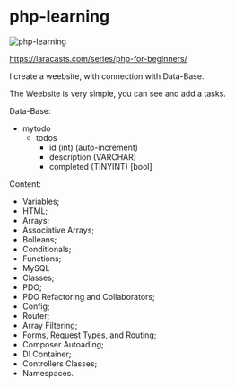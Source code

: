 # php-learning
![php-learning](https://user-images.githubusercontent.com/75394884/180094351-e142f4a2-6dbb-4496-9c9b-8ad1b5ff516e.gif)

https://laracasts.com/series/php-for-beginners/

I create a weebsite, with connection with Data-Base.

The Weebsite is very simple, you can see and add a tasks.

Data-Base:
  - mytodo
    - todos
      - id (int) (auto-increment)
      - description (VARCHAR)
      - completed (TINYINT) [bool]

Content:
  - Variables;
  - HTML;
  - Arrays;
  - Associative Arrays;
  - Bolleans;
  - Conditionals;
  - Functions;
  - MySQL
  - Classes;
  - PDO;
  - PDO Refactoring and Collaborators;
  - Config;
  - Router;
  - Array Filtering;
  - Forms, Request Types, and Routing;
  - Composer Autoading;
  - DI Container;
  - Controllers Classes;
  - Namespaces.
